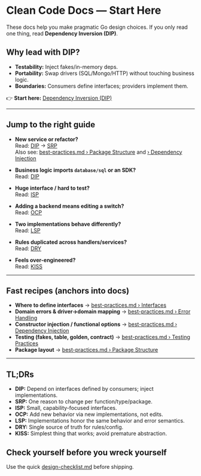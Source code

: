 # Clean Code Docs — Start Here

These docs help you make pragmatic Go design choices. If you only read one
thing, read **Dependency Inversion (DIP)**.

## Why lead with DIP?

- **Testability:** Inject fakes/in-memory deps.
- **Portability:** Swap drivers (SQL/Mongo/HTTP) without touching business
  logic.
- **Boundaries:** Consumers define interfaces; providers implement them.

👉 **Start here:** [Dependency Inversion (DIP)](clean-code/dependency-inversion-principle.md)

---

## Jump to the right guide

- **New service or refactor?**  
  Read: [DIP](clean-code/dependency-inversion-principle.md) →
  [SRP](clean-code/single-responsibility-principle.md)  
  Also see: [best-practices.md › Package Structure](./best-practices.md#package-structure)
  and [› Dependency Injection](./best-practices.md#dependency-injection)

- **Business logic imports `database/sql` or an SDK?**  
  Read: [DIP](clean-code/dependency-inversion-principle.md)

- **Huge interface / hard to test?**  
  Read: [ISP](clean-code/interface-segregation-principle.md)

- **Adding a backend means editing a switch?**  
  Read: [OCP](clean-code/open-closed-principle.md)

- **Two implementations behave differently?**  
  Read: [LSP](clean-code/liskov-substitution-principle.md)

- **Rules duplicated across handlers/services?**  
  Read: [DRY](clean-code/dry-principle.md)

- **Feels over-engineered?**  
  Read: [KISS](clean-code/kiss-principle.md)

---

## Fast recipes (anchors into docs)

- **Where to define interfaces** → [best-practices.md › Interfaces](./best-practices.md#interfaces)
- **Domain errors & driver→domain mapping** → [best-practices.md › Error Handling](./best-practices.md#error-handling)
- **Constructor injection / functional options** →
  [best-practices.md › Dependency Injection](./best-practices.md#dependency-injection)
- **Testing (fakes, table, golden, contract)** →
  [best-practices.md › Testing Practices](./best-practices.md#testing-practices)
- **Package layout** → [best-practices.md › Package Structure](./best-practices.md#package-structure)

---

## TL;DRs

- **DIP:** Depend on interfaces defined by consumers; inject implementations.  
- **SRP:** One reason to change per function/type/package.  
- **ISP:** Small, capability-focused interfaces.  
- **OCP:** Add new behavior via new implementations, not edits.  
- **LSP:** Implementations honor the same behavior and error semantics.  
- **DRY:** Single source of truth for rules/config.  
- **KISS:** Simplest thing that works; avoid premature abstraction.

## Check yourself before you wreck yourself

Use the quick [design-checklist.md](./design-checklist.md) before shipping.
